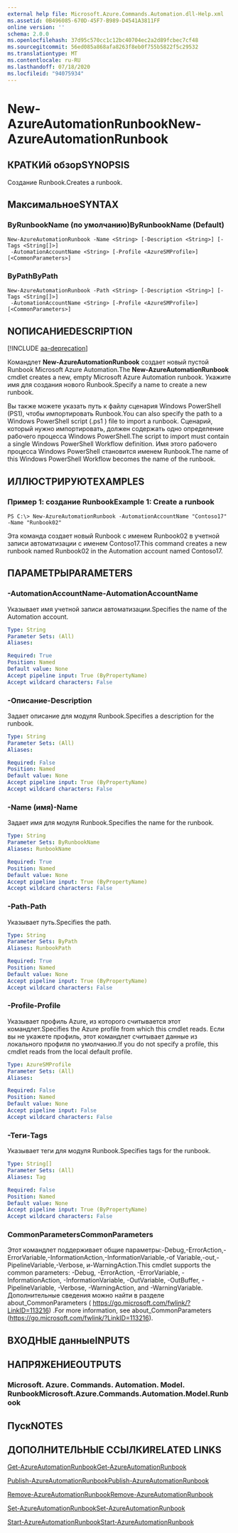 ```yaml
---
external help file: Microsoft.Azure.Commands.Automation.dll-Help.xml
ms.assetid: 0B496085-670D-45F7-B989-D4541A3811FF
online version: ''
schema: 2.0.0
ms.openlocfilehash: 37d95c570cc1c12bc40704ec2a2d89fcbec7cf48
ms.sourcegitcommit: 56ed085a868afa8263f8eb0f755b5822f5c29532
ms.translationtype: MT
ms.contentlocale: ru-RU
ms.lasthandoff: 07/18/2020
ms.locfileid: "94075934"
---
```

# <span data-ttu-id="c484a-101">New-AzureAutomationRunbook</span><span class="sxs-lookup"><span data-stu-id="c484a-101">New-AzureAutomationRunbook</span></span>

## <span data-ttu-id="c484a-102">КРАТКИй обзор</span><span class="sxs-lookup"><span data-stu-id="c484a-102">SYNOPSIS</span></span>

<span data-ttu-id="c484a-103">Создание Runbook.</span><span class="sxs-lookup"><span data-stu-id="c484a-103">Creates a runbook.</span></span>

## <span data-ttu-id="c484a-104">Максимальное</span><span class="sxs-lookup"><span data-stu-id="c484a-104">SYNTAX</span></span>

### <span data-ttu-id="c484a-105">ByRunbookName (по умолчанию)</span><span class="sxs-lookup"><span data-stu-id="c484a-105">ByRunbookName (Default)</span></span>
```
New-AzureAutomationRunbook -Name <String> [-Description <String>] [-Tags <String[]>]
 -AutomationAccountName <String> [-Profile <AzureSMProfile>] [<CommonParameters>]
```

### <span data-ttu-id="c484a-106">ByPath</span><span class="sxs-lookup"><span data-stu-id="c484a-106">ByPath</span></span>
```
New-AzureAutomationRunbook -Path <String> [-Description <String>] [-Tags <String[]>]
 -AutomationAccountName <String> [-Profile <AzureSMProfile>] [<CommonParameters>]
```

## <span data-ttu-id="c484a-107">NОПИСАНИЕ</span><span class="sxs-lookup"><span data-stu-id="c484a-107">DESCRIPTION</span></span>

[!INCLUDE [aa-deprecation](../include/aa-deprecation.md)]

<span data-ttu-id="c484a-108">Командлет **New-AzureAutomationRunbook** создает новый пустой Runbook Microsoft Azure Automation.</span><span class="sxs-lookup"><span data-stu-id="c484a-108">The **New-AzureAutomationRunbook** cmdlet creates a new, empty Microsoft Azure Automation runbook.</span></span>
<span data-ttu-id="c484a-109">Укажите имя для создания нового Runbook.</span><span class="sxs-lookup"><span data-stu-id="c484a-109">Specify a name to create a new runbook.</span></span>

<span data-ttu-id="c484a-110">Вы также можете указать путь к файлу сценария Windows PowerShell (PS1), чтобы импортировать Runbook.</span><span class="sxs-lookup"><span data-stu-id="c484a-110">You can also specify the path to a Windows PowerShell script (.ps1 ) file to import a runbook.</span></span>
<span data-ttu-id="c484a-111">Сценарий, который нужно импортировать, должен содержать одно определение рабочего процесса Windows PowerShell.</span><span class="sxs-lookup"><span data-stu-id="c484a-111">The script to import must contain a single Windows PowerShell Workflow definition.</span></span>
<span data-ttu-id="c484a-112">Имя этого рабочего процесса Windows PowerShell становится именем Runbook.</span><span class="sxs-lookup"><span data-stu-id="c484a-112">The name of this Windows PowerShell Workflow becomes the name of the runbook.</span></span>

## <span data-ttu-id="c484a-113">ИЛЛЮСТРИРУЮТ</span><span class="sxs-lookup"><span data-stu-id="c484a-113">EXAMPLES</span></span>

### <span data-ttu-id="c484a-114">Пример 1: создание Runbook</span><span class="sxs-lookup"><span data-stu-id="c484a-114">Example 1: Create a runbook</span></span>
```
PS C:\> New-AzureAutomationRunbook -AutomationAccountName "Contoso17" -Name "Runbook02"
```

<span data-ttu-id="c484a-115">Эта команда создает новый Runbook с именем Runbook02 в учетной записи автоматизации с именем Contoso17.</span><span class="sxs-lookup"><span data-stu-id="c484a-115">This command creates a new runbook named Runbook02 in the Automation account named Contoso17.</span></span>

## <span data-ttu-id="c484a-116">ПАРАМЕТРЫ</span><span class="sxs-lookup"><span data-stu-id="c484a-116">PARAMETERS</span></span>

### <span data-ttu-id="c484a-117">-AutomationAccountName</span><span class="sxs-lookup"><span data-stu-id="c484a-117">-AutomationAccountName</span></span>
<span data-ttu-id="c484a-118">Указывает имя учетной записи автоматизации.</span><span class="sxs-lookup"><span data-stu-id="c484a-118">Specifies the name of the Automation account.</span></span>

```yaml
Type: String
Parameter Sets: (All)
Aliases: 

Required: True
Position: Named
Default value: None
Accept pipeline input: True (ByPropertyName)
Accept wildcard characters: False
```

### <span data-ttu-id="c484a-119">-Описание</span><span class="sxs-lookup"><span data-stu-id="c484a-119">-Description</span></span>
<span data-ttu-id="c484a-120">Задает описание для модуля Runbook.</span><span class="sxs-lookup"><span data-stu-id="c484a-120">Specifies a description for the runbook.</span></span>

```yaml
Type: String
Parameter Sets: (All)
Aliases: 

Required: False
Position: Named
Default value: None
Accept pipeline input: True (ByPropertyName)
Accept wildcard characters: False
```

### <span data-ttu-id="c484a-121">-Name (имя)</span><span class="sxs-lookup"><span data-stu-id="c484a-121">-Name</span></span>
<span data-ttu-id="c484a-122">Задает имя для модуля Runbook.</span><span class="sxs-lookup"><span data-stu-id="c484a-122">Specifies the name for the runbook.</span></span>

```yaml
Type: String
Parameter Sets: ByRunbookName
Aliases: RunbookName

Required: True
Position: Named
Default value: None
Accept pipeline input: True (ByPropertyName)
Accept wildcard characters: False
```

### <span data-ttu-id="c484a-123">-Path</span><span class="sxs-lookup"><span data-stu-id="c484a-123">-Path</span></span>
<span data-ttu-id="c484a-124">Указывает путь.</span><span class="sxs-lookup"><span data-stu-id="c484a-124">Specifies the path.</span></span>

```yaml
Type: String
Parameter Sets: ByPath
Aliases: RunbookPath

Required: True
Position: Named
Default value: None
Accept pipeline input: True (ByPropertyName)
Accept wildcard characters: False
```

### <span data-ttu-id="c484a-125">-Profile</span><span class="sxs-lookup"><span data-stu-id="c484a-125">-Profile</span></span>
<span data-ttu-id="c484a-126">Указывает профиль Azure, из которого считывается этот командлет.</span><span class="sxs-lookup"><span data-stu-id="c484a-126">Specifies the Azure profile from which this cmdlet reads.</span></span>
<span data-ttu-id="c484a-127">Если вы не укажете профиль, этот командлет считывает данные из локального профиля по умолчанию.</span><span class="sxs-lookup"><span data-stu-id="c484a-127">If you do not specify a profile, this cmdlet reads from the local default profile.</span></span>

```yaml
Type: AzureSMProfile
Parameter Sets: (All)
Aliases: 

Required: False
Position: Named
Default value: None
Accept pipeline input: False
Accept wildcard characters: False
```

### <span data-ttu-id="c484a-128">-Теги</span><span class="sxs-lookup"><span data-stu-id="c484a-128">-Tags</span></span>
<span data-ttu-id="c484a-129">Указывает теги для модуля Runbook.</span><span class="sxs-lookup"><span data-stu-id="c484a-129">Specifies tags for the runbook.</span></span>

```yaml
Type: String[]
Parameter Sets: (All)
Aliases: Tag

Required: False
Position: Named
Default value: None
Accept pipeline input: True (ByPropertyName)
Accept wildcard characters: False
```

### <span data-ttu-id="c484a-130">CommonParameters</span><span class="sxs-lookup"><span data-stu-id="c484a-130">CommonParameters</span></span>
<span data-ttu-id="c484a-131">Этот командлет поддерживает общие параметры:-Debug,-ErrorAction,-ErrorVariable,-InformationAction,-InformationVariable,-of Variable,-out,-PipelineVariable,-Verbose, и-WarningAction.</span><span class="sxs-lookup"><span data-stu-id="c484a-131">This cmdlet supports the common parameters: -Debug, -ErrorAction, -ErrorVariable, -InformationAction, -InformationVariable, -OutVariable, -OutBuffer, -PipelineVariable, -Verbose, -WarningAction, and -WarningVariable.</span></span> <span data-ttu-id="c484a-132">Дополнительные сведения можно найти в разделе about_CommonParameters ( https://go.microsoft.com/fwlink/?LinkID=113216) .</span><span class="sxs-lookup"><span data-stu-id="c484a-132">For more information, see about_CommonParameters (https://go.microsoft.com/fwlink/?LinkID=113216).</span></span>

## <span data-ttu-id="c484a-133">ВХОДНЫЕ данные</span><span class="sxs-lookup"><span data-stu-id="c484a-133">INPUTS</span></span>

## <span data-ttu-id="c484a-134">НАПРЯЖЕНИЕ</span><span class="sxs-lookup"><span data-stu-id="c484a-134">OUTPUTS</span></span>

### <span data-ttu-id="c484a-135">Microsoft. Azure. Commands. Automation. Model. Runbook</span><span class="sxs-lookup"><span data-stu-id="c484a-135">Microsoft.Azure.Commands.Automation.Model.Runbook</span></span>

## <span data-ttu-id="c484a-136">Пуск</span><span class="sxs-lookup"><span data-stu-id="c484a-136">NOTES</span></span>

## <span data-ttu-id="c484a-137">ДОПОЛНИТЕЛЬНЫЕ ССЫЛКИ</span><span class="sxs-lookup"><span data-stu-id="c484a-137">RELATED LINKS</span></span>

[<span data-ttu-id="c484a-138">Get-AzureAutomationRunbook</span><span class="sxs-lookup"><span data-stu-id="c484a-138">Get-AzureAutomationRunbook</span></span>](./Get-AzureAutomationRunbook.md)

[<span data-ttu-id="c484a-139">Publish-AzureAutomationRunbook</span><span class="sxs-lookup"><span data-stu-id="c484a-139">Publish-AzureAutomationRunbook</span></span>](./Publish-AzureAutomationRunbook.md)

[<span data-ttu-id="c484a-140">Remove-AzureAutomationRunbook</span><span class="sxs-lookup"><span data-stu-id="c484a-140">Remove-AzureAutomationRunbook</span></span>](./Remove-AzureAutomationRunbook.md)

[<span data-ttu-id="c484a-141">Set-AzureAutomationRunbook</span><span class="sxs-lookup"><span data-stu-id="c484a-141">Set-AzureAutomationRunbook</span></span>](./Set-AzureAutomationRunbook.md)

[<span data-ttu-id="c484a-142">Start-AzureAutomationRunbook</span><span class="sxs-lookup"><span data-stu-id="c484a-142">Start-AzureAutomationRunbook</span></span>](./Start-AzureAutomationRunbook.md)


